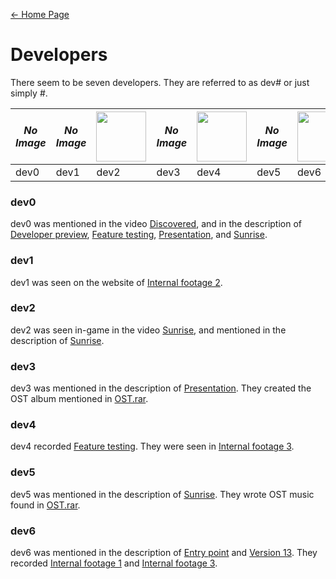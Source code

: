 [← Home Page](../README.md)

# Developers
There seem to be seven developers.
They are referred to as dev# or just simply #.

| *No Image* | *No Image* | <img src="https://lh5.googleusercontent.com/udCXix4t_ifvYQR5slX6Za_PjSgWVNWrLXNB_Pp_Et-ISjvzkR3psHJOVHh2Qxdt4Mz71pys5vktcII7k_kJajdgSorpFjSQ_9vYh246XyR0AmZi7OML2Yndieqfpcq8-G1tB-a9BOrvLPRrlSyt1w" width="80"> | *No Image* | <img src="https://lh6.googleusercontent.com/q6mNvvA00atbtljOZRXqrEb7HDJjuFQQ4k8yUnu0eaE90Q0TIScGUeo9NDEyCJ-CDXdToJYC0_zl1gkseDxte3iN8mik4ZqA3ENSm7KEC0JNy1uPVtJ2tgJGQzG7Wpt8pcdrX_0AU8AmI6z02g" width="80"> | *No Image* | <img src="https://lh3.googleusercontent.com/vEgf2jvfm940s9TkADBAcJrtvqDvzkR_bQN_p5VvHUGUbZN6FKPbJ1NXLxs7fXnhn-p8H894-tAVMjFhfiAWfJQ0_qhTHqHi76P2Bu6vf8jwOV4lIYMvSw11mFADW7yuRCEO7prFEKHGYfUnd86sRw" width="80"> | 
| ----------------------- | ----------------------- | ----------------------- | ----------------------- | ----------------------- | ----------------------- | ----------------------- | 
| dev0                    | dev1                    | dev2                    | dev3                    | dev4                    | dev5                    | dev6                    | 

### dev0
dev0 was mentioned in the video [Discovered](../videos/discovered.md), and in the description of [Developer preview](../videos/developer-preview.md), [Feature testing](../videos/feature-testing.md), [Presentation](../videos/presentation.md), and [Sunrise](../videos/sunrise.md).

### dev1
dev1 was seen on the website of [Internal footage 2](../videos/internal-footage-2.md).

### dev2
dev2 was seen in-game in the video [Sunrise](../videos/sunrise.md), and mentioned in the description of [Sunrise](../videos/sunrise.md).

### dev3
dev3 was mentioned in the description of [Presentation](../videos/presentation.md).
They created the OST album mentioned in [OST.rar](../resources/ost-rar.md).

### dev4
dev4 recorded [Feature testing](../videos/feature-testing.md).
They were seen in [Internal footage 3](../videos/internal-footage-3.md).

### dev5
dev5 was mentioned in the description of [Sunrise](../videos/sunrise.md).
They wrote OST music found in [OST.rar](../resources/ost-rar.md).

### dev6
dev6 was mentioned in the description of [Entry point](../videos/entry-point.md) and [Version 13](../videos/version-13.md).
They recorded [Internal footage 1](../videos/internal-footage-1.md) and [Internal footage 3](../videos/internal-footage-3.md).